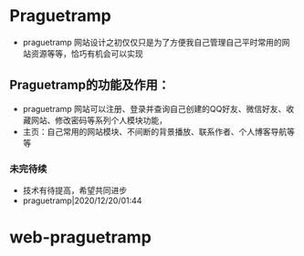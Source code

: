 # Praguetramp
* praguetramp 网站设计之初仅仅只是为了方便我自己管理自己平时常用的网站资源等等，恰巧有机会可以实现
## Praguetramp的功能及作用：  
*  praguetramp 网站可以注册、登录并查询自己创建的QQ好友、微信好友、收藏网站、修改密码等系列个人模块功能，
*  主页：自己常用的网站模块、不间断的背景播放、联系作者、个人博客导航等等
### 未完待续
*  技术有待提高，希望共同进步            
*  praguetramp|2020/12/20/01:44

# web-praguetramp

